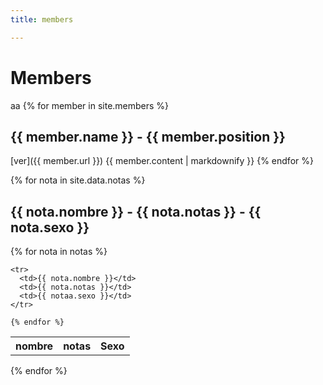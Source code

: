 ```yaml
---
title: members

---
```


# Members

aa
{% for member in site.members %}
  ## {{ member.name }} - {{ member.position }}
  [ver]({{ member.url }}) 
  {{ member.content | markdownify }}
{% endfor %}


{% for nota in site.data.notas %}
  ## {{ nota.nombre }} - {{ nota.notas }} - {{ nota.sexo }}
  <table>
    <tr>
      <th>nombre</th>
      <th>notas</th>
      <th>Sexo</th>
    </tr>
    {% for nota in notas %}
  
    <tr>
      <td>{{ nota.nombre }}</td>
      <td>{{ nota.notas }}</td>
      <td>{{ notaa.sexo }}</td>
    </tr>
  
    {% endfor %}
  </table>
{% endfor %}
